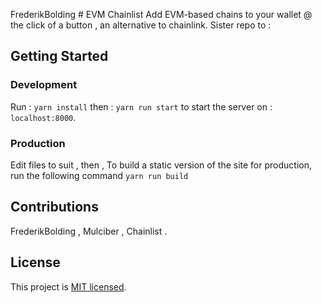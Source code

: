 FrederikBolding # EVM Chainlist
Add EVM-based chains to your wallet @ the click of a button , an alternative to chainlink.
Sister repo to : 


## Getting Started

### Development

Run : ```yarn install```
then : ```yarn run start```
to start the server on : `localhost:8000`.

### Production
Edit files to suit , then , 
To build a static version of the site for production, run the following command
```yarn run build```

## Contributions
FrederikBolding , Mulciber , Chainlist .

## License
This project is [MIT licensed](./LICENSE).
